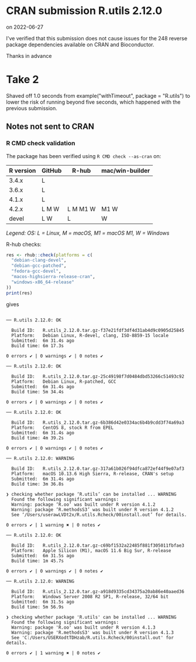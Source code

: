 # CRAN submission R.utils 2.12.0

on 2022-06-27

I've verified that this submission does not cause issues for the 248 reverse package dependencies available on CRAN and Bioconductor.

Thanks in advance

# Take 2

Shaved off 1.0 seconds from example("withTimeout", package = "R.utils") to lower the risk of running beyond five seconds, which happened with the previous submission.


## Notes not sent to CRAN

### R CMD check validation

The package has been verified using `R CMD check --as-cran` on:

| R version     | GitHub | R-hub    | mac/win-builder |
| ------------- | ------ | -------- | --------------- |
| 3.4.x         | L      |          |                 |
| 3.6.x         | L      |          |                 |
| 4.1.x         | L      |          |                 |
| 4.2.x         | L M W  | L M M1 W | M1 W            |
| devel         | L   W  | L        |    W            |

*Legend: OS: L = Linux, M = macOS, M1 = macOS M1, W = Windows*


R-hub checks:

```r
res <- rhub::check(platforms = c(
  "debian-clang-devel", 
  "debian-gcc-patched", 
  "fedora-gcc-devel",
  "macos-highsierra-release-cran",
  "windows-x86_64-release"
))
print(res)
```

gives

```

── R.utils 2.12.0: OK

  Build ID:   R.utils_2.12.0.tar.gz-f37e21fdf3df4d31ab4d9c0905d25845
  Platform:   Debian Linux, R-devel, clang, ISO-8859-15 locale
  Submitted:  6m 31.4s ago
  Build time: 6m 17.3s

0 errors ✔ | 0 warnings ✔ | 0 notes ✔

── R.utils 2.12.0: OK

  Build ID:   R.utils_2.12.0.tar.gz-25c49198f7d0484dbd53266c51493c92
  Platform:   Debian Linux, R-patched, GCC
  Submitted:  6m 31.4s ago
  Build time: 5m 34.4s

0 errors ✔ | 0 warnings ✔ | 0 notes ✔

── R.utils 2.12.0: OK

  Build ID:   R.utils_2.12.0.tar.gz-6b386d42e0334ac6b4b9cdd3f74a69a3
  Platform:   CentOS 8, stock R from EPEL
  Submitted:  6m 31.4s ago
  Build time: 4m 39.2s

0 errors ✔ | 0 warnings ✔ | 0 notes ✔

── R.utils 2.12.0: WARNING

  Build ID:   R.utils_2.12.0.tar.gz-317a61b026f94dfca872ef44f9e07af3
  Platform:   macOS 10.13.6 High Sierra, R-release, CRAN's setup
  Submitted:  6m 31.4s ago
  Build time: 3m 36.8s

❯ checking whether package ‘R.utils’ can be installed ... WARNING
  Found the following significant warnings:
  Warning: package ‘R.oo’ was built under R version 4.1.2
  Warning: package ‘R.methodsS3’ was built under R version 4.1.2
  See ‘/Users/userawLVDt2x/R.utils.Rcheck/00install.out’ for details.

0 errors ✔ | 1 warning ✖ | 0 notes ✔

── R.utils 2.12.0: OK

  Build ID:   R.utils_2.12.0.tar.gz-c69bf1532a22485f881f305011fbfae3
  Platform:   Apple Silicon (M1), macOS 11.6 Big Sur, R-release
  Submitted:  6m 31.5s ago
  Build time: 1m 45.7s

0 errors ✔ | 0 warnings ✔ | 0 notes ✔

── R.utils 2.12.0: WARNING

  Build ID:   R.utils_2.12.0.tar.gz-a918d9335cd34375a20ab86e40aaed36
  Platform:   Windows Server 2008 R2 SP1, R-release, 32/64 bit
  Submitted:  6m 31.5s ago
  Build time: 5m 56.9s

❯ checking whether package 'R.utils' can be installed ... WARNING
  Found the following significant warnings:
  Warning: package 'R.oo' was built under R version 4.1.3
  Warning: package 'R.methodsS3' was built under R version 4.1.3
  See 'C:/Users/USERXodtTDHzab/R.utils.Rcheck/00install.out' for details.

0 errors ✔ | 1 warning ✖ | 0 notes ✔
```
